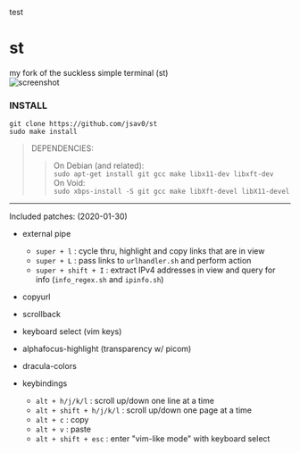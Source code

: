test

# st
my fork of the suckless simple terminal (st)  
![screenshot](http://n0a110w.xyz/img/compress/iseG.png)
### INSTALL
```
git clone https://github.com/jsav0/st
sudo make install
```

> DEPENDENCIES:  
> > On Debian (and related):  
`sudo apt-get install git gcc make libx11-dev libxft-dev`  
> > On Void:  
`sudo xbps-install -S git gcc make libXft-devel libX11-devel`
---
Included patches: (2020-01-30)
- external pipe
  - `super + l` : cycle thru, highlight and copy links that are in view  
  - `super + L` : pass links to `urlhandler.sh` and perform action  
  - `super + shift + I` : extract IPv4 addresses in view and query for info (`info_regex.sh` and `ipinfo.sh`)  
- copyurl
- scrollback
- keyboard select (vim keys)
- alphafocus-highlight (transparency w/ picom)
- dracula-colors

- keybindings
  - `alt + h/j/k/l` : scroll up/down one line at a time
  - `alt + shift + h/j/k/l` : scroll up/down one page at a time
  - `alt + c` : copy
  - `alt + v` : paste
  - `alt + shift + esc` : enter "vim-like mode" with keyboard select
